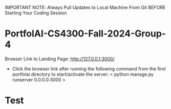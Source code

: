IMPORTANT NOTE: Always Pull Updates to Local Machine 
From Git BEFORE Starting Your Coding Session

# PortfolAI-CS4300-Fall-2024-Group-4

Browser Link to Landing Page: http://127.0.0.1:3000/
- Click the browser link after running the following command
  from the first portfolai directory to start/activate the server: 
< python manage.py runserver 0.0.0.0:3000 >

# Test
